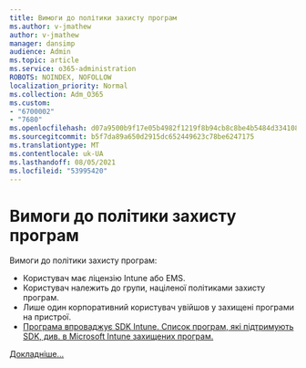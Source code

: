 ```yaml
---
title: Вимоги до політики захисту програм
ms.author: v-jmathew
author: v-jmathew
manager: dansimp
audience: Admin
ms.topic: article
ms.service: o365-administration
ROBOTS: NOINDEX, NOFOLLOW
localization_priority: Normal
ms.collection: Adm_O365
ms.custom:
- "6700002"
- "7680"
ms.openlocfilehash: d07a9500b9f17e05b4982f1219f8b94cb8c8be4b5484d334108c9131b42b5659
ms.sourcegitcommit: b5f7da89a650d2915dc652449623c78be6247175
ms.translationtype: MT
ms.contentlocale: uk-UA
ms.lasthandoff: 08/05/2021
ms.locfileid: "53995420"
---
```

# <a name="application-protection-policy-requirements"></a>Вимоги до політики захисту програм

Вимоги до політики захисту програм:

- Користувач має ліцензію Intune або EMS.
- Користувач належить до групи, націленої політиками захисту програм.
- Лише один корпоративний користувач увійшов у захищені програми на пристрої.
- [Програма впроваджує SDK Intune. Список програм, які підтримують SDK, див. в Microsoft Intune захищених програм.](https://docs.microsoft.com/mem/intune/apps/apps-supported-intune-apps)

[Докладніше...](https://docs.microsoft.com/mem/intune/apps/app-protection-policy)
